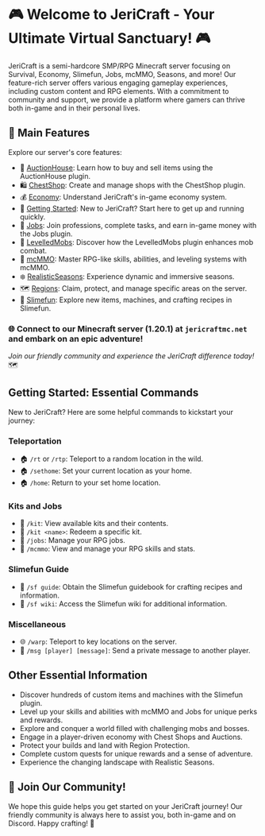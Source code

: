 # 🎮 Welcome to JeriCraft - Your Ultimate Virtual Sanctuary! 🎮

JeriCraft is a semi-hardcore SMP/RPG Minecraft server focusing on Survival, Economy, Slimefun, Jobs, mcMMO, Seasons, and more! Our feature-rich server offers various engaging gameplay experiences, including custom content and RPG elements. With a commitment to community and support, we provide a platform where gamers can thrive both in-game and in their personal lives.

## 📝 Main Features

Explore our server's core features:

- 📢 [AuctionHouse](docs/guides/AuctionHouse.md): Learn how to buy and sell items using the AuctionHouse plugin.
- 🛍️ [ChestShop](docs/guides/ChestShop.md): Create and manage shops with the ChestShop plugin.
- 💰 [Economy](docs/guides/Economy.md): Understand JeriCraft's in-game economy system.
- 🌟 [Getting Started](docs/guides/GettingStarted.md): New to JeriCraft? Start here to get up and running quickly.
- 💼 [Jobs](docs/guides/Jobs.md): Join professions, complete tasks, and earn in-game money with the Jobs plugin.
- 🦾 [LevelledMobs](docs/guides/LevelledMobs.md): Discover how the LevelledMobs plugin enhances mob combat.
- 🔱 [mcMMO](docs/guides/mcMMO.md): Master RPG-like skills, abilities, and leveling systems with mcMMO.
- ❄️ [RealisticSeasons](docs/guides/RealisticSeasons.md): Experience dynamic and immersive seasons.
- 🗺️ [Regions](docs/guides/Regions.md): Claim, protect, and manage specific areas on the server.
- 🧪 [Slimefun](docs/guides/Slimefun.md): Explore new items, machines, and crafting recipes in Slimefun.

### 🌐 Connect to our Minecraft server (1.20.1) at `jericraftmc.net` and embark on an epic adventure!

*Join our friendly community and experience the JeriCraft difference today!* 🗺️

## **Getting Started: Essential Commands**

New to JeriCraft? Here are some helpful commands to kickstart your journey:

### Teleportation
- 🏠 `/rt` or `/rtp`: Teleport to a random location in the wild.
- 🏠 `/sethome`: Set your current location as your home.
- 🏠 `/home`: Return to your set home location.

### Kits and Jobs
- 🎒 `/kit`: View available kits and their contents.
- 🎒 `/kit <name>`: Redeem a specific kit.
- 💼 `/jobs`: Manage your RPG jobs.
- 🎯 `/mcmmo`: View and manage your RPG skills and stats.

### Slimefun Guide
- 🧪 `/sf guide`: Obtain the Slimefun guidebook for crafting recipes and information.
- 🧪 `/sf wiki`: Access the Slimefun wiki for additional information.

### Miscellaneous
- 🌐 `/warp`: Teleport to key locations on the server.
- 💬 `/msg [player] [message]`: Send a private message to another player.

## **Other Essential Information**
- Discover hundreds of custom items and machines with the Slimefun plugin.
- Level up your skills and abilities with mcMMO and Jobs for unique perks and rewards.
- Explore and conquer a world filled with challenging mobs and bosses.
- Engage in a player-driven economy with Chest Shops and Auctions.
- Protect your builds and land with Region Protection.
- Complete custom quests for unique rewards and a sense of adventure.
- Experience the changing landscape with Realistic Seasons.

## 🤝 Join Our Community!

We hope this guide helps you get started on your JeriCraft journey! Our friendly community is always here to assist you, both in-game and on Discord. Happy crafting! 🎉
